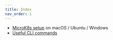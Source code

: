 ```yaml
---
title: Index
nav_order: 1
---
```


* [MicroK8s setup](./microK8s_setup.html) on macOS / Ubuntu / Windows
* [Useful CLI commands](./cli_cheatsheet.html)